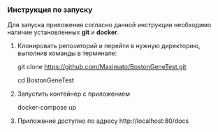 ### Инструкция по запуску

Для запуска приложения согласно данной инструкции необходимо наличие установленных **git** и **docker**.

1. Клонировать репозиторий и перейти в нужную директорию, выполнив команды в терминале:

   git clone https://github.com/Maximato/BostonGeneTest.git

   cd BostonGeneTest

2. Запустить контейнер с приложением

    docker-compose up

3. Приложение доступно по адресу http://localhost:80/docs
